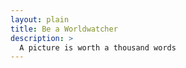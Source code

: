 ```yaml
---
layout: plain
title: Be a Worldwatcher
description: >
  A picture is worth a thousand words
---
```



<head>
  <title>Advanced Marker Accessibility</title>
  <script src="https://polyfill.io/v3/polyfill.min.js?features=default"></script>
</head>

<div id="map"></div>
<!-- prettier-ignore -->
<script>
  (g=>{var h,a,k,p="The Google Maps JavaScript API",c="google",l="importLibrary",q="__ib__",m=document,b=window;b=b[c]||(b[c]={});var d=b.maps||(b.maps={}),r=new Set,e=new URLSearchParams,u=()=>h||(h=new Promise(async(f,n)=>{await (a=m.createElement("script"));e.set("libraries",[...r]+"");for(k in g)e.set(k.replace(/[A-Z]/g,t=>"_"+t[0].toLowerCase()),g[k]);e.set("callback",c+".maps."+q);a.src=`https://maps.${c}apis.com/maps/api/js?`+e;d[q]=f;a.onerror=()=>h=n(Error(p+" could not load."));a.nonce=m.querySelector("script[nonce]")?.nonce||"";m.head.append(a)}));d[l]?console.warn(p+" only loads once. Ignoring:",g):d[l]=(f,...n)=>r.add(f)&&u().then(()=>d[l](f,...n))})
  ({key: "AIzaSyB41DRUbKWJHPxaFjMAwdrzWzbVKartNGg", v: "beta"});
</script>
 

<!-- <div id="map">
  <p>
    Here's a test sentance
  </p>
  <script>(g=>{var h,a,k,p="The Google Maps JavaScript API",c="google",l="importLibrary",q="__ib__",m=document,b=window;b=b[c]||(b[c]=  {});var d=b.maps||(b.maps={}),r=new Set,e=new URLSearchParams,u=()=>h||(h=new Promise(async(f,n)=>{await (a=m.createElement("script"));e.set("libraries",[...r]+"");for(k in g)e.set(k.replace(/[A-Z]/g,t=>"_"+t[0].toLowerCase()),g[k]);e.set("callback",c+".maps."+q);a.src=`https://maps.${c}apis.com/maps/api/js?`+e;d[q]=f;a.onerror=()=>h=n(Error(p+" could not load."));a.nonce=m.querySelector("script[nonce]")?.nonce||"";m.head.append(a)}));d[l]?console.warn(p+" only loads once. Ignoring:",g):d[l]=(f,...n)=>r.add(f)&&u().then(()=>d[l](f,...n))})
  ({key: "AIzaSyB41DRUbKWJHPxaFjMAwdrzWzbVKartNGg", v: "beta"});
  </script>
</div> -->

<!-- key : AIzaSyCBlxDPSkfw9ZBQ5zkKA3mpgVD7twJVATI -->

<!-------------------------------------- THE SCRIPT -------------------------------------->
<script>
async function initMap() {
    // Request needed libraries.
    const { Map, InfoWindow } = await google.maps.importLibrary("maps") as google.maps.MapsLibrary;
    const { AdvancedMarkerElement, PinElement } = await google.maps.importLibrary("marker") as google.maps.MarkerLibrary;

    const map = new Map(document.getElementById("map") as HTMLElement, {
        zoom: 12,
        center: { lat: 34.84555, lng: -111.8035 },
        mapId: '4504f8b37365c3d0',
    });

    // Set LatLng and title text for the markers. The first marker (Boynton Pass)
    // receives the initial focus when tab is pressed. Use arrow keys to
    // move between markers; press tab again to cycle through the map controls.
    const tourStops = [
        {
            position: { lat: 34.8791806, lng: -111.8265049 }, 
            title: "Boynton Pass"
        },
        {
            position: { lat: 34.8559195, lng: -111.7988186 }, 
            title: "Airport Mesa"
        },
        {
            position: { lat: 34.832149, lng: -111.7695277 }, 
            title: "Chapel of the Holy Cross"
        },
        {
            position: { lat: 34.823736, lng: -111.8001857 }, 
            title: "Red Rock Crossing"
        },
        {
            position: { lat: 34.800326, lng: -111.7665047 }, 
            title: "Bell Rock"
        },
    ];

    // Create an info window to share between markers.
    const infoWindow = new InfoWindow();

    // Create the markers.
    tourStops.forEach(({position, title}, i) => {
        const pin = new PinElement({
            glyph: `${i + 1}`,
        });

        const marker = new AdvancedMarkerElement({
            position,
            map,
            title: `${i + 1}. ${title}`,
            content: pin.element,
        });

        // Add a click listener for each marker, and set up the info window.
        marker.addListener('click', ({ domEvent, latLng }) => {
            const { target } = domEvent;
            infoWindow.close();
            infoWindow.setContent(marker.title);
            infoWindow.open(marker.map, marker);
        });
    });
}

initMap();
export{ };


</script>